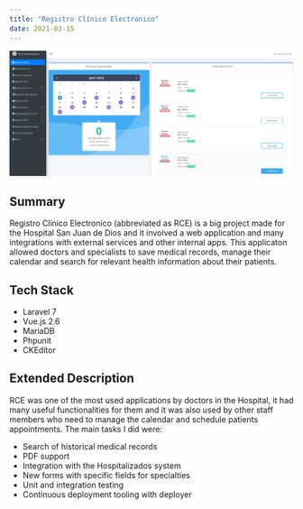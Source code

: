 ```yaml
---
title: "Registro Clínico Electronico"
date: 2021-03-15
---
```


![Agenda RCE](/images/rce/agenda_rce.png)


## Summary

Registro Clínico Electronico (abbreviated as RCE) is a big project made for the Hospital San Juan de Dios and it involved a web application and many integrations with external services and other internal apps. This applicaton allowed doctors and specialists to save medical records, manage their calendar and search for relevant health information about their patients. 

## Tech Stack

- Laravel 7
- Vue.js 2.6
- MariaDB
- Phpunit
- CKEditor

## Extended Description

RCE was one of the most used applications by doctors in the Hospital, it had many useful functionalities for them and it was also used by other staff members who need to manage the calendar and schedule patients appointments. The main tasks I did were:

- Search of historical medical records
- PDF support
- Integration with the Hospitalizados system
- New forms with specific fields for specialties
- Unit and integration testing
- Continuous deployment tooling with deployer
